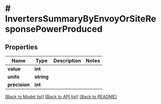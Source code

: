 # # InvertersSummaryByEnvoyOrSiteResponsePowerProduced

## Properties

Name | Type | Description | Notes
------------ | ------------- | ------------- | -------------
**value** | **int** |  |
**units** | **string** |  |
**precision** | **int** |  |

[[Back to Model list]](../../README.md#models) [[Back to API list]](../../README.md#endpoints) [[Back to README]](../../README.md)
